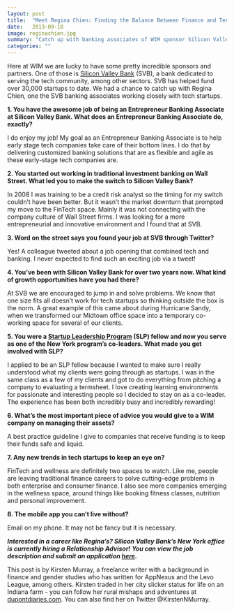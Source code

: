 ```yaml
---
layout: post
title:  "Meet Regina Chien: Finding the Balance Between Finance and Tech"
date:   2013-09-18
image: reginachien.jpg
summary: "Catch up with banking associates of WIM sponsor Silicon Valley Bank who works closely with tech startups"
categories: ""
---
```


Here at WIM we are lucky to have some pretty incredible sponsors and partners. One of those is [Silicon Valley Bank](http://www.svb.com/about-silicon-valley-bank/) (SVB), a bank dedicated to serving the tech community, among other sectors. SVB has helped fund over 30,000 startups to date. We had a chance to catch up with Regina Chien, one the SVB banking associates working closely with tech startups.

**1. You have the awesome job of being an Entrepreneur Banking Associate at Silicon Valley Bank. What does an Entrepreneur Banking Associate do, exactly?**

I do enjoy my job! My goal as an Entrepreneur Banking Associate is to help early stage tech companies take care of their bottom lines. I do that by delivering customized banking solutions that are as flexible and agile as these early-stage tech companies are.

**2. You started out working in traditional investment banking on Wall Street. What led you to make the switch to Silicon Valley Bank?**

In 2008 I was training to be a credit risk analyst so the timing for my switch couldn’t have been better. But it wasn’t the market downturn that prompted my move to the FinTech space. Mainly it was not connecting with the company culture of Wall Street firms.  I was looking for a more entrepreneurial and innovative environment and I found that at SVB.

**3. Word on the street says you found your job at SVB through Twitter?**

Yes! A colleague tweeted about a job opening that combined tech and banking. I never expected to find such an exciting job via a tweet!

**4. You’ve been with Silicon Valley Bank for over two years now. What kind of growth opportunities have you had there?**

At SVB we are encouraged to jump in and solve problems. We know that one size fits all doesn’t work for tech startups so thinking outside the box is the norm.  A great example of this came about during Hurricane Sandy, when we transformed our Midtown office space into a temporary co-working space for several of our clients.

**5. You were a [Startup Leadership Program](http://www.startupleadership.com/) (SLP) fellow and now you serve as one of the New York program’s co-leaders. What made you get involved with SLP?**

I applied to be an SLP fellow because I wanted to make sure I really understood what my clients were going through as startups.  I was in the same class as a few of my clients and got to do everything from pitching a company to evaluating a termsheet.  I love creating learning environments for passionate and interesting people so I decided to stay on as a co-leader.  The experience has been both incredibly busy and incredibly rewarding!

**6. What’s the most important piece of advice you would give to a WIM company on managing their assets?**

A best practice guideline I give to companies that receive funding is to keep their funds safe and liquid.


**7.  Any new trends in tech startups to keep an eye on?**

FinTech and wellness are definitely two spaces to watch. Like me, people are leaving traditional finance careers to solve cutting-edge problems in both enterprise and consumer finance. I also see more companies emerging in the wellness space, around things like booking fitness classes, nutrition and personal improvement.

**8. The mobile app you can’t live without?**

Email on my phone. It may not be fancy but it is necessary.

__*Interested in a career like Regina’s? Silicon Valley Bank’s New York office is currently hiring a Relationship Advisor! You can view the job description and submit an application [here](http://www.svb.com/careers/search/).*__


This post is by Kirsten Murray, a freelance writer with a background in finance and gender studies who has written for AppNexus and the Levo League, among others. Kirsten traded in her city slicker status for life on an Indiana farm - you can follow her rural mishaps and adventures at [dupontdiaries.com](dupontdiaries.com). You can also find her on Twitter @KirstenNMurray.

